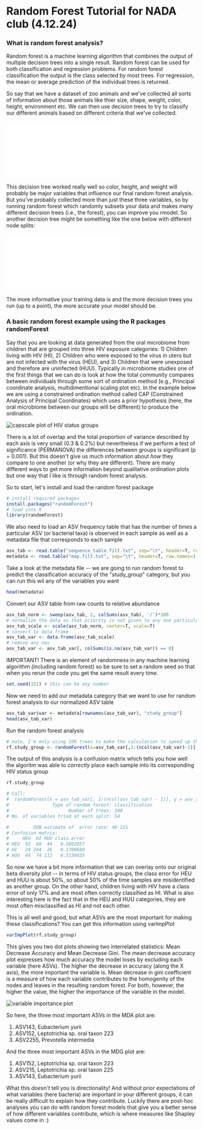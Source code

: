 # Random Forest Tutorial for NADA club (4.12.24)

### What is random forest analysis?

Random forest is a machine learning algorithm that combines the output of multiple decision trees into a single result. Random forest can be used for both classification and regression problems. For random forest classification the output is the class selected by most trees. For regression, the mean or average prediction of the individual trees is returned. 

So say that we have a dataset of zoo animals and we've collected all sorts of information about those animals like thier size, shape, weight, color, height, environment etc. We can then use decision trees to try to classify our different animals based on different criteria that we've collected.

![decision tree 1](decision_tree1.pdf)

This decision tree worked really well so color, height, and weight will probably be major variables that influence our final random forest analysis. But you've probably collected more than just these three variables, so by running random forest which randomly subsets your data and makes many different decision trees (i.e., the forest), you can improve you rmodel. So another decision tree might be something like the one below with different node splits:


![decision tree 2](decision_tree2.pdf)

The more informative your training data is and the more decision trees you run (up to a point), the more accurate your model should be. 


### A basic random forest example using the R packages randomForest 

Say that you are looking at data generated from the oral microbiome from children that are grouped into three HIV exposure categories: 1) Children living with HIV (HI), 2) Children who were exposed to the virus in utero but are not infected with the virus (HEU), and 3) Children that were unexposed and therefore are uninfected (HUU). Typically in microbiome studies one of the first things that we can do is look at how the total community compares between individuals through some sort of ordination method (e.g., Principal coordinate analysis, multidimentional scaling plot etc). In the example below we are using a constrained ordination method called CAP (Constrained Analysis of Principal Coordinates) which uses a prior hypothesis (here, the oral microbiome between our groups will be different) to produce the ordination.

![capscale plot of HIV status groups](capscale.png)

There is a lot of overlap and the total proportion of variance described by each axis is very small (0.3 & 0.2%) but nevertheless if we perform a test of significance (PERMANOVA) the differences between groups is significant (p = 0.001). But this doesn't give us much information about *how* they compare to one another (or why they are different). There are many different ways to get more information beyond qualitative ordination plots but one way that I like is through random forest analysis. 

So to start, let's install and load the random forest package

```R
# install required packages 
install.packages("randomForest")
# load into R
library(randomForest)
```

We also need to load an ASV frequency table that has the number of times a particular ASV (or bacterial taxa) is observed in each sample as well as a metadata file that corresponds to each sample

```R
asv_tab <- read.table("sequence_table.filt.txt", sep="\t", header=T, row.names=1, stringsAsFactors=F, comment.char="")
metadata <- read.table("map.filt.txt", sep="\t", header=T, row.names=1, stringsAsFactors=T, comment.char="")
```

Take a look at the metadata file -- we are going to run random forest to predict the classification accuracy of the "study_group" category, but you can run this wil any of the variables you want

```R
head(metadata)
```

Convert our ASV table from raw counts to relative abundance

```R
asv_tab_norm <- sweep(asv_tab, 2, colSums(asv_tab), '/')*100
# normalize the data so that priority is not given to any one particular feature (i.e., ASV)
asv_tab_scale <- scale(asv_tab_norm, center=T, scale=T)
# convert to data frame
asv_tab_var <- data.frame(asv_tab_scale)
# remove any nas 
asv_tab_var <- asv_tab_var[, colSums(is.na(asv_tab_var)) == 0]
```

IMPORTANT! There is an element of randomness in any machine learning algorithm (including random forest) so be sure to set a random seed so that when you rerun the code you get the same result every time.

```R
set.seed(151) # this can be any number
```

Now we need to add our metadata category that we want to use for random forest analysis to our normalized ASV table

```R
asv_tab_var$var <- metadata[rownames(asv_tab_var), "study_group"]
head(asv_tab_var)
```

Run the random forest analysis

```R
# note, I'm only using 100 trees to make the calculation to speed up the process but usually I do 1,000 trees
rf.study_group <- randomForest(x=asv_tab_var[,1:(ncol(asv_tab_var)-1)], y=asv_tab_var$var, ntree=100, importance=T, proximity=T)
```

The output of this analysis is a confusion matrix which tells you how well the algoritm was able to *correctly* place each sample into its corresponding HIV status group

```R
rf.study_group

# Call:
#  randomForest(x = asv_tab_var[, 1:(ncol(asv_tab_var) - 1)], y = asv_tab_var$var,      ntree = 100, importance = T, proximity = T)
#                Type of random forest: classification
#                      Number of trees: 100
# No. of variables tried at each split: 54

#         OOB estimate of  error rate: 40.11%
# Confusion matrix:
#     HEU  HI HUU class.error
# HEU  92  88  44   0.5892857
# HI   24 244  26   0.1700680
# HUU  44  74 112   0.5130435
```

So now we have a bit more information that we can overlay onto our original beta diversity plot -- in terms of HIV status groups, the class error for HEU and HUU is about 50%, so about 50% of the time samples are misidentified as another group. On the other hand, children living with HIV have a class error of only 17% and are most often correctly classified as HI. What is also interesting here is the fact that in the HEU and HUU categories, they are most often misclassified as HI and not each other. 

This is all well and good, but what ASVs are the most important for making these classifications? You can get this information using varImpPlot

```R
varImpPlot(rf.study_group)
```

This gives you two dot plots showing two interrelated statistics: Mean Decrease Accuracy and Mean Decrease Gini. The mean decrease accuracy plot expresses how much accuracy the model loses by excluding each variable (here ASVs). The higher the decrease in accuracy (along the X axis), the more important the variable is. Mean decrease in gini coefficient is a measure of how each variable contributes to the homogenity of the nodes and leaves in the resulting random forest. For both, however, the higher the value, the higher the importance of the variable in the model. 

![variable importance plot](varimp.png)

So here, the three most important ASVs in the MDA plot are:

1. ASV143, Eubacterium yurii
2. ASV152, Leptotrichia sp. oral taxon 223
3. ASV2255, Prevotella intermedia

And the three most important ASVs in the MDG plot are:

1. ASV152, Leptotrichia sp. oral taxon 223
2. ASV215, Leptotrichia sp. oral taxon 225
3. ASV143, Eubacterium yurii

What this *doesn't* tell you is directionality! And without prior expectations of what variables (here bacteria) are important in your different groups, it can be really difficult to explain how they contribute. Luckily there are post-hoc analyses you can do with random forest models that give you a better sense of how different variables contribute, which is where measures like Shapley values come in :)


